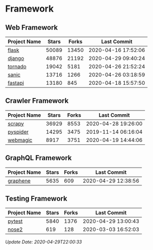 # Framework

## Web Framework

| Project Name | Stars | Forks | Last Commit |
| ------------ | ----- | ----- | ----------- |
| [flask](https://github.com/pallets/flask) | 50089 | 13450 | 2020-04-16 17:52:06 |
| [django](https://github.com/django/django) | 48876 | 21192 | 2020-04-29 09:40:24 |
| [tornado](https://github.com/tornadoweb/tornado) | 19042 | 5181 | 2020-04-26 21:52:24 |
| [sanic](https://github.com/huge-success/sanic) | 13716 | 1266 | 2020-04-26 03:18:59 |
| [fastapi](https://github.com/tiangolo/fastapi) | 13180 | 845 | 2020-04-18 15:57:50 |

## Crawler Framework

| Project Name | Stars | Forks | Last Commit |
| ------------ | ----- | ----- | ----------- |
| [scrapy](https://github.com/scrapy/scrapy) | 36929 | 8553 | 2020-04-28 19:26:00 |
| [pyspider](https://github.com/binux/pyspider) | 14295 | 3475 | 2019-11-14 06:16:04 |
| [webmagic](https://github.com/code4craft/webmagic) | 8917 | 3751 | 2020-04-19 14:44:06 |

## GraphQL Framework

| Project Name | Stars | Forks | Last Commit |
| ------------ | ----- | ----- | ----------- |
| [graphene](https://github.com/graphql-python/graphene) | 5635 | 609 | 2020-04-29 12:38:56 |

## Testing Framework

| Project Name | Stars | Forks | Last Commit |
| ------------ | ----- | ----- | ----------- |
| [pytest](https://github.com/pytest-dev/pytest) | 5840 | 1376 | 2020-04-29 13:00:43 |
| [nose2](https://github.com/nose-devs/nose2) | 619 | 128 | 2020-03-03 16:52:03 |

*Update Date: 2020-04-29T22:00:33*